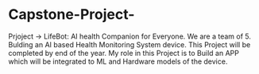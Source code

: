 # Capstone-Project-
Prjoject -> LifeBot: AI health Companion for Everyone.
We are a team of 5. Bulding an AI based Health Monitoring System device. This Project will be completed by end of the year. 
My role in this Project is to Build an APP which will be integrated to ML and Hardware models of the device.
